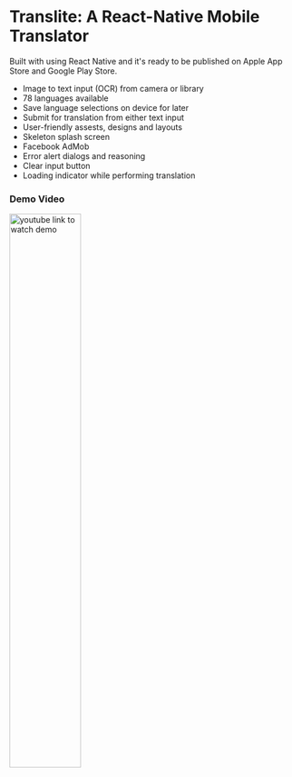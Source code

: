 # Translite: A React-Native Mobile Translator
Built with using React Native and it's ready to be published on Apple App Store and Google Play Store.

- Image to text input (OCR) from camera or library
- 78 languages available
- Save language selections on device for later
- Submit for translation from either text input
- User-friendly assests, designs and layouts
- Skeleton splash screen
- Facebook AdMob
- Error alert dialogs and reasoning
- Clear input button
- Loading indicator while performing translation


### Demo Video
[<img alt="youtube link to watch demo" width="50%" src="./transliteDemoThumbnail.png" />](https://www.youtube.com/watch?v=cvNTddy40i0)
  
  
 
